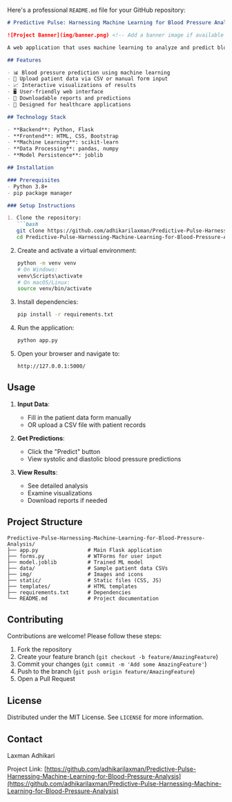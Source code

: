 Here's a professional `README.md` file for your GitHub repository:

```markdown
# Predictive Pulse: Harnessing Machine Learning for Blood Pressure Analysis

![Project Banner](img/banner.png) <!-- Add a banner image if available -->

A web application that uses machine learning to analyze and predict blood pressure based on patient data. Built with Python and Flask, this tool helps healthcare professionals and researchers get quick blood pressure predictions with an intuitive interface.

## Features

- 📊 Blood pressure prediction using machine learning
- 📁 Upload patient data via CSV or manual form input
- 📈 Interactive visualizations of results
- 🖥️ User-friendly web interface
- 💾 Downloadable reports and predictions
- 🏥 Designed for healthcare applications

## Technology Stack

- **Backend**: Python, Flask
- **Frontend**: HTML, CSS, Bootstrap
- **Machine Learning**: scikit-learn
- **Data Processing**: pandas, numpy
- **Model Persistence**: joblib

## Installation

### Prerequisites
- Python 3.8+
- pip package manager

### Setup Instructions

1. Clone the repository:
   ```bash
   git clone https://github.com/adhikarilaxman/Predictive-Pulse-Harnessing-Machine-Learning-for-Blood-Pressure-Analysis.git
   cd Predictive-Pulse-Harnessing-Machine-Learning-for-Blood-Pressure-Analysis
   ```

2. Create and activate a virtual environment:
   ```bash
   python -m venv venv
   # On Windows:
   venv\Scripts\activate
   # On macOS/Linux:
   source venv/bin/activate
   ```

3. Install dependencies:
   ```bash
   pip install -r requirements.txt
   ```

4. Run the application:
   ```bash
   python app.py
   ```

5. Open your browser and navigate to:
   ```
   http://127.0.0.1:5000/
   ```

## Usage

1. **Input Data**:
   - Fill in the patient data form manually
   - OR upload a CSV file with patient records

2. **Get Predictions**:
   - Click the "Predict" button
   - View systolic and diastolic blood pressure predictions

3. **View Results**:
   - See detailed analysis
   - Examine visualizations
   - Download reports if needed

## Project Structure

```
Predictive-Pulse-Harnessing-Machine-Learning-for-Blood-Pressure-Analysis/
├── app.py                # Main Flask application
├── forms.py              # WTForms for user input
├── model.joblib          # Trained ML model
├── data/                 # Sample patient data CSVs
├── img/                  # Images and icons
├── static/               # Static files (CSS, JS)
├── templates/            # HTML templates
├── requirements.txt      # Dependencies
└── README.md             # Project documentation
```

## Contributing

Contributions are welcome! Please follow these steps:

1. Fork the repository
2. Create your feature branch (`git checkout -b feature/AmazingFeature`)
3. Commit your changes (`git commit -m 'Add some AmazingFeature'`)
4. Push to the branch (`git push origin feature/AmazingFeature`)
5. Open a Pull Request

## License

Distributed under the MIT License. See `LICENSE` for more information.

## Contact

Laxman Adhikari 

Project Link: [https://github.com/adhikarilaxman/Predictive-Pulse-Harnessing-Machine-Learning-for-Blood-Pressure-Analysis](https://github.com/adhikarilaxman/Predictive-Pulse-Harnessing-Machine-Learning-for-Blood-Pressure-Analysis)
```

